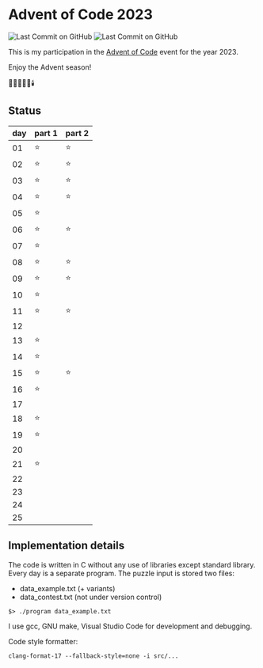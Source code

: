 # Advent of Code 2023

![Last Commit on GitHub](https://img.shields.io/github/license/piscilus/aoc23)
![Last Commit on GitHub](https://img.shields.io/github/last-commit/piscilus/aoc23)

This is my participation in the [Advent of Code](https://adventofcode.com/2023)
event for the year 2023.

Enjoy the Advent season!

🌟🎄🎅🎁🔔🕯️

## Status

| day | part 1 | part 2 |
|-----|--------|--------|
| 01  | ⭐      | ⭐      |
| 02  | ⭐      | ⭐      |
| 03  | ⭐      | ⭐      |
| 04  | ⭐      | ⭐      |
| 05  | ⭐      |        |
| 06  | ⭐      | ⭐      |
| 07  | ⭐      |        |
| 08  | ⭐      | ⭐      |
| 09  | ⭐      | ⭐      |
| 10  | ⭐      |        |
| 11  | ⭐      | ⭐      |
| 12  |        |        |
| 13  | ⭐      |        |
| 14  | ⭐      |        |
| 15  | ⭐      | ⭐      |
| 16  | ⭐      |        |
| 17  |        |        |
| 18  | ⭐      |        |
| 19  | ⭐      |        |
| 20  |        |        |
| 21  | ⭐      |        |
| 22  |        |        |
| 23  |        |        |
| 24  |        |        |
| 25  |        |        |

## Implementation details

The code is written in C without any use of libraries except standard library.
Every day is a separate program. The puzzle input is stored two files:

- data_example.txt (+ variants)
- data_contest.txt (not under version control)

```console
$> ./program data_example.txt
```

I use gcc, GNU make, Visual Studio Code for development and debugging.

Code style formatter:

```console
clang-format-17 --fallback-style=none -i src/...
```
